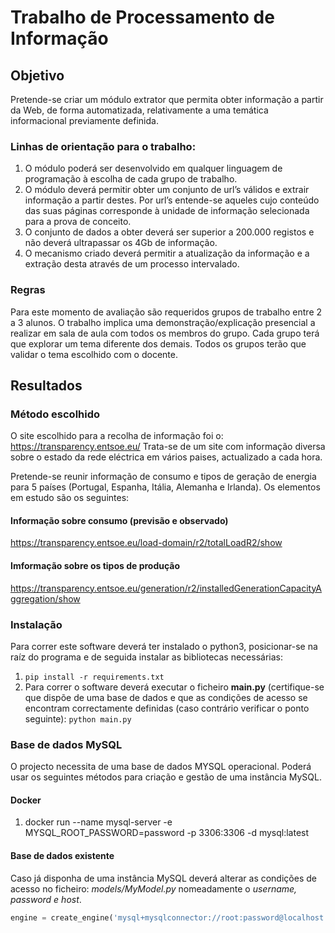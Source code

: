 # Trabalho de Processamento de Informação

## Objetivo

Pretende-se criar um módulo extrator que permita obter informação a partir da Web, de forma automatizada, 
relativamente a uma temática informacional previamente definida.

### Linhas de orientação para o trabalho:

1. O módulo poderá ser desenvolvido em qualquer linguagem de programação à escolha de cada grupo de trabalho.
2. O módulo deverá permitir obter um conjunto de url’s válidos e extrair informação a partir destes. 
Por url’s entende-se aqueles cujo conteúdo das suas páginas corresponde à unidade de informação selecionada 
para a prova de conceito.
3. O conjunto de dados a obter deverá ser superior a 200.000 registos e não deverá ultrapassar os 4Gb de informação.
4. O mecanismo criado deverá permitir a atualização da informação e a extração desta através de um processo 
intervalado.
 
### Regras

Para este momento de avaliação são requeridos grupos de trabalho entre 2 a 3 alunos.
O trabalho implica uma demonstração/explicação presencial a realizar em sala de aula com todos os membros do grupo.
Cada grupo terá que explorar um tema diferente dos demais.
Todos os grupos terão que validar o tema escolhido com o docente.

## Resultados

### Método escolhido

O site escolhido para a recolha de informação foi o: https://transparency.entsoe.eu/
Trata-se de um site com informação diversa sobre o estado da rede eléctrica em vários paises, actualizado a cada hora.

Pretende-se reunir informação de consumo e tipos de geração de energia para 5 países (Portugal, Espanha, Itália, Alemanha e Irlanda).
Os elementos em estudo são os seguintes:

#### Informação sobre consumo (previsão e observado) 
https://transparency.entsoe.eu/load-domain/r2/totalLoadR2/show

#### Imformação sobre os tipos de produção
https://transparency.entsoe.eu/generation/r2/installedGenerationCapacityAggregation/show

### Instalação

Para correr este software deverá ter instalado o python3, posicionar-se na raíz do programa e
 de seguida instalar as bibliotecas necessárias:

1. `pip install -r requirements.txt `
2. Para correr o software deverá executar o ficheiro **main.py** (certifique-se que dispõe de uma base de dados e que as 
condições de acesso se encontram correctamente definidas (caso contrário verificar o ponto seguinte): `python main.py`

### Base de dados MySQL

O projecto necessita de uma base de dados MYSQL operacional. Poderá usar os seguintes métodos para criação e gestão
de uma instância MySQL.

#### Docker

1. docker run --name mysql-server -e MYSQL_ROOT_PASSWORD=password -p 3306:3306 -d mysql:latest

#### Base de dados existente

Caso já disponha de uma instância MySQL deverá alterar as condições de acesso no ficheiro: *models/MyModel.py* 
nomeadamente o *username, password e host*.

```python
engine = create_engine('mysql+mysqlconnector://root:password@localhost')  # connect to server  